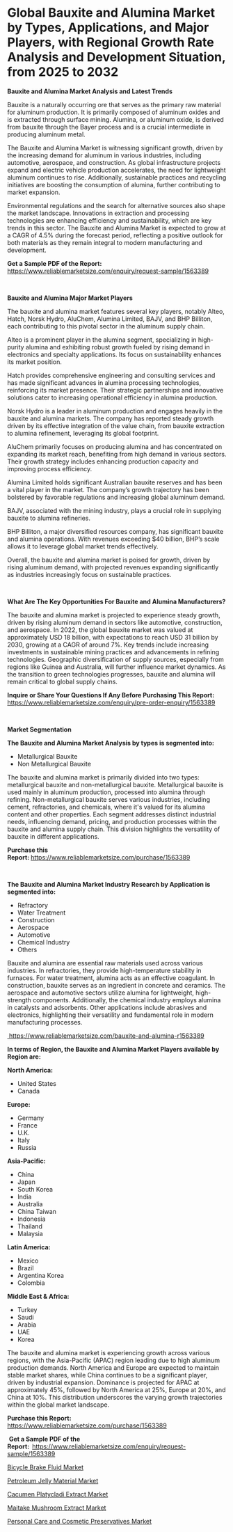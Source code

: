 <p><h1>Global Bauxite and Alumina Market by Types, Applications, and Major Players, with Regional Growth Rate Analysis and Development Situation, from 2025 to 2032</h1></p><p><strong>Bauxite and Alumina Market Analysis and Latest Trends</strong></p>
<p><p>Bauxite is a naturally occurring ore that serves as the primary raw material for aluminum production. It is primarily composed of aluminum oxides and is extracted through surface mining. Alumina, or aluminum oxide, is derived from bauxite through the Bayer process and is a crucial intermediate in producing aluminum metal. </p><p>The Bauxite and Alumina Market is witnessing significant growth, driven by the increasing demand for aluminum in various industries, including automotive, aerospace, and construction. As global infrastructure projects expand and electric vehicle production accelerates, the need for lightweight aluminum continues to rise. Additionally, sustainable practices and recycling initiatives are boosting the consumption of alumina, further contributing to market expansion. </p><p>Environmental regulations and the search for alternative sources also shape the market landscape. Innovations in extraction and processing technologies are enhancing efficiency and sustainability, which are key trends in this sector. The Bauxite and Alumina Market is expected to grow at a CAGR of 4.5% during the forecast period, reflecting a positive outlook for both materials as they remain integral to modern manufacturing and development.</p></p>
<p><strong>Get a Sample PDF of the Report:&nbsp;</strong> <a href="https://www.reliablemarketsize.com/enquiry/request-sample/1563389?utm_campaign=1939&utm_medium=2&utm_source=Github&utm_content=ia&utm_term=30012025&utm_id=bauxite-and-alumina">https://www.reliablemarketsize.com/enquiry/request-sample/1563389</a></p>
<p>&nbsp;</p>
<p><strong>Bauxite and Alumina Major Market Players</strong></p>
<p><p>The bauxite and alumina market features several key players, notably Alteo, Hatch, Norsk Hydro, AluChem, Alumina Limited, BAJV, and BHP Billiton, each contributing to this pivotal sector in the aluminum supply chain.</p><p>Alteo is a prominent player in the alumina segment, specializing in high-purity alumina and exhibiting robust growth fueled by rising demand in electronics and specialty applications. Its focus on sustainability enhances its market position.</p><p>Hatch provides comprehensive engineering and consulting services and has made significant advances in alumina processing technologies, reinforcing its market presence. Their strategic partnerships and innovative solutions cater to increasing operational efficiency in alumina production.</p><p>Norsk Hydro is a leader in aluminum production and engages heavily in the bauxite and alumina markets. The company has reported steady growth driven by its effective integration of the value chain, from bauxite extraction to alumina refinement, leveraging its global footprint.</p><p>AluChem primarily focuses on producing alumina and has concentrated on expanding its market reach, benefiting from high demand in various sectors. Their growth strategy includes enhancing production capacity and improving process efficiency.</p><p>Alumina Limited holds significant Australian bauxite reserves and has been a vital player in the market. The company’s growth trajectory has been bolstered by favorable regulations and increasing global aluminum demand.</p><p>BAJV, associated with the mining industry, plays a crucial role in supplying bauxite to alumina refineries.</p><p>BHP Billiton, a major diversified resources company, has significant bauxite and alumina operations. With revenues exceeding $40 billion, BHP’s scale allows it to leverage global market trends effectively.</p><p>Overall, the bauxite and alumina market is poised for growth, driven by rising aluminum demand, with projected revenues expanding significantly as industries increasingly focus on sustainable practices.</p></p>
<p>&nbsp;</p>
<p><strong>What Are The Key Opportunities For Bauxite and Alumina Manufacturers?</strong></p>
<p><p>The bauxite and alumina market is projected to experience steady growth, driven by rising aluminum demand in sectors like automotive, construction, and aerospace. In 2022, the global bauxite market was valued at approximately USD 18 billion, with expectations to reach USD 31 billion by 2030, growing at a CAGR of around 7%. Key trends include increasing investments in sustainable mining practices and advancements in refining technologies. Geographic diversification of supply sources, especially from regions like Guinea and Australia, will further influence market dynamics. As the transition to green technologies progresses, bauxite and alumina will remain critical to global supply chains.</p></p>
<p><strong>Inquire or Share Your Questions If Any Before Purchasing This Report:</strong> <a href="https://www.reliablemarketsize.com/enquiry/pre-order-enquiry/1563389?utm_campaign=1939&utm_medium=2&utm_source=Github&utm_content=ia&utm_term=30012025&utm_id=bauxite-and-alumina">https://www.reliablemarketsize.com/enquiry/pre-order-enquiry/1563389</a></p>
<p>&nbsp;</p>
<p><strong>Market Segmentation</strong></p>
<p><strong>The Bauxite and Alumina Market Analysis by types is segmented into:</strong></p>
<p><ul><li>Metallurgical Bauxite</li><li>Non Metallurgical Bauxite</li></ul></p>
<p><p>The bauxite and alumina market is primarily divided into two types: metallurgical bauxite and non-metallurgical bauxite. Metallurgical bauxite is used mainly in aluminum production, processed into alumina through refining. Non-metallurgical bauxite serves various industries, including cement, refractories, and chemicals, where it's valued for its alumina content and other properties. Each segment addresses distinct industrial needs, influencing demand, pricing, and production processes within the bauxite and alumina supply chain. This division highlights the versatility of bauxite in different applications.</p></p>
<p><strong>Purchase this Report:&nbsp;</strong><a href="https://www.reliablemarketsize.com/purchase/1563389?utm_campaign=1939&utm_medium=2&utm_source=Github&utm_content=ia&utm_term=30012025&utm_id=bauxite-and-alumina">https://www.reliablemarketsize.com/purchase/1563389</a></p>
<p>&nbsp;</p>
<p><strong>The Bauxite and Alumina Market Industry Research by Application is segmented into:</strong></p>
<p><ul><li>Refractory</li><li>Water Treatment</li><li>Construction</li><li>Aerospace</li><li>Automotive</li><li>Chemical Industry</li><li>Others</li></ul></p>
<p><p>Bauxite and alumina are essential raw materials used across various industries. In refractories, they provide high-temperature stability in furnaces. For water treatment, alumina acts as an effective coagulant. In construction, bauxite serves as an ingredient in concrete and ceramics. The aerospace and automotive sectors utilize alumina for lightweight, high-strength components. Additionally, the chemical industry employs alumina in catalysts and adsorbents. Other applications include abrasives and electronics, highlighting their versatility and fundamental role in modern manufacturing processes.</p></p>
<p><a href="https://www.reliablemarketsize.com/bauxite-and-alumina-r1563389?utm_campaign=1939&utm_medium=2&utm_source=Github&utm_content=ia&utm_term=30012025&utm_id=bauxite-and-alumina">&nbsp;https://www.reliablemarketsize.com/bauxite-and-alumina-r1563389</a></p>
<p><strong>In terms of Region, the Bauxite and Alumina Market Players available by Region are:</strong></p>
<p>
    <p> <strong> North America: </strong>
        <ul>
            <li>United States</li>
            <li>Canada</li>
        </ul>
        </p> 
    <p> <strong> Europe: </strong>
        <ul>
            <li>Germany</li>
            <li>France</li>
            <li>U.K.</li>
            <li>Italy</li>
            <li>Russia</li>
        </ul>
        </p> 
    <p> <strong> Asia-Pacific: </strong>
        <ul>
            <li>China</li>
            <li>Japan</li>
            <li>South Korea</li>
            <li>India</li>
            <li>Australia</li>
            <li>China Taiwan</li>
            <li>Indonesia</li>
            <li>Thailand</li>
            <li>Malaysia</li>
        </ul>
        </p> 
    <p> <strong> Latin America: </strong>
        <ul>
            <li>Mexico</li>
            <li>Brazil</li>
            <li>Argentina Korea</li>
            <li>Colombia</li>
        </ul>
        </p> 
    <p> <strong> Middle East & Africa: </strong>
        <ul>
            <li>Turkey</li>
            <li>Saudi</li>
            <li>Arabia</li>
            <li>UAE</li>
            <li>Korea</li>
        </ul>
    </p>
    </p>
<p><p>The bauxite and alumina market is experiencing growth across various regions, with the Asia-Pacific (APAC) region leading due to high aluminum production demands. North America and Europe are expected to maintain stable market shares, while China continues to be a significant player, driven by industrial expansion. Dominance is projected for APAC at approximately 45%, followed by North America at 25%, Europe at 20%, and China at 10%. This distribution underscores the varying growth trajectories within the global market landscape.</p></p>
<p><strong>Purchase this Report: </strong><a href="https://www.reliablemarketsize.com/purchase/1563389?utm_campaign=1939&utm_medium=2&utm_source=Github&utm_content=ia&utm_term=30012025&utm_id=bauxite-and-alumina">https://www.reliablemarketsize.com/purchase/1563389</a></p>
<p>&nbsp;<strong>Get a Sample PDF of the Report:&nbsp;&nbsp;</strong><a href="https://www.reliablemarketsize.com/enquiry/request-sample/1563389?utm_campaign=1939&utm_medium=2&utm_source=Github&utm_content=ia&utm_term=30012025&utm_id=bauxite-and-alumina">https://www.reliablemarketsize.com/enquiry/request-sample/1563389</a></p>
<p><strong></strong></p>
<p><p><a href="https://github.com/kbollin866/Market-Research-Report-List-1/blob/main/bicycle-brake-fluid-market.md?utm_campaign=1939&utm_medium=2&utm_source=Github&utm_content=ia&utm_term=30012025&utm_id=bauxite-and-alumina">Bicycle Brake Fluid Market</a></p><p><a href="https://github.com/sca704osol/Market-Research-Report-List-1/blob/main/petroleum-jelly-material-market.md?utm_campaign=1939&utm_medium=2&utm_source=Github&utm_content=ia&utm_term=30012025&utm_id=bauxite-and-alumina">Petroleum Jelly Material Market</a></p><p><a href="https://github.com/sholympia197070/Market-Research-Report-List-1/blob/main/cacumen-platycladi-extract-market.md?utm_campaign=1939&utm_medium=2&utm_source=Github&utm_content=ia&utm_term=30012025&utm_id=bauxite-and-alumina">Cacumen Platycladi Extract Market</a></p><p><a href="https://github.com/janraimondo83/Market-Research-Report-List-1/blob/main/maitake-mushroom-extract-market.md?utm_campaign=1939&utm_medium=2&utm_source=Github&utm_content=ia&utm_term=30012025&utm_id=bauxite-and-alumina">Maitake Mushroom Extract Market</a></p><p><a href="https://github.com/nicoletavirag/Market-Research-Report-List-5/blob/main/personal-care-and-cosmetic-preservatives-market.md?utm_campaign=1939&utm_medium=2&utm_source=Github&utm_content=ia&utm_term=30012025&utm_id=bauxite-and-alumina">Personal Care and Cosmetic Preservatives Market</a></p></p>